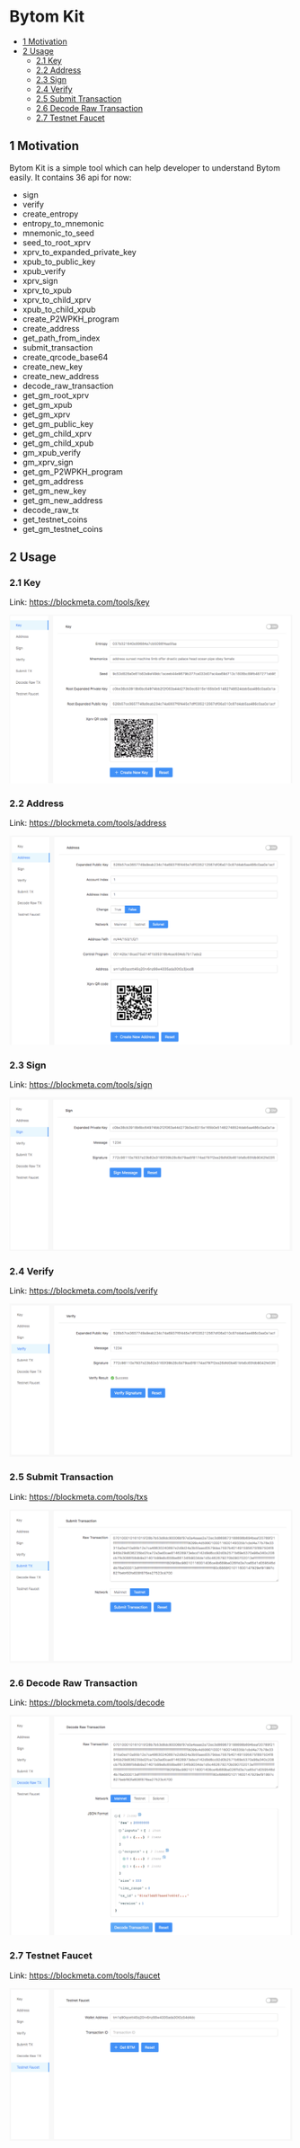 Bytom Kit
==========

- [1 Motivation](#1-motivation)
- [2 Usage](#2-usage)
  - [2.1 Key](#21-key)
  - [2.2 Address](#22-address)
  - [2.3 Sign](#23-sign)
  - [2.4 Verify](#24-verify)
  - [2.5 Submit Transaction](#25-submit-transaction)
  - [2.6 Decode Raw Transaction](#26-decode-raw-transaction)
  - [2.7 Testnet Faucet](#27-testnet-faucet)

## 1 Motivation

Bytom Kit is a simple tool which can help developer to understand Bytom easily. It contains 36 api for now:

- sign
- verify
- create_entropy
- entropy_to_mnemonic
- mnemonic_to_seed
- seed_to_root_xprv
- xprv_to_expanded_private_key
- xpub_to_public_key
- xpub_verify
- xprv_sign
- xprv_to_xpub
- xprv_to_child_xprv
- xpub_to_child_xpub
- create_P2WPKH_program
- create_address
- get_path_from_index
- submit_transaction
- create_qrcode_base64
- create_new_key
- create_new_address
- decode_raw_transaction
- get_gm_root_xprv
- get_gm_xpub
- get_gm_xprv
- get_gm_public_key
- get_gm_child_xprv
- get_gm_child_xpub
- gm_xpub_verify
- gm_xprv_sign
- get_gm_P2WPKH_program
- get_gm_address
- get_gm_new_key
- get_gm_new_address
- decode_raw_tx
- get_testnet_coins
- get_gm_testnet_coins

## 2 Usage

### 2.1 Key

Link: <https://blockmeta.com/tools/key>

![](./images/key.png)

### 2.2 Address

Link: <https://blockmeta.com/tools/address>

![](./images/address.png)

### 2.3 Sign

Link: <https://blockmeta.com/tools/sign>

![](./images/sign.png)

### 2.4 Verify

Link: <https://blockmeta.com/tools/verify>

![](./images/verify.png)

### 2.5 Submit Transaction

Link: <https://blockmeta.com/tools/txs>

![](./images/submit-tx.png)

### 2.6 Decode Raw Transaction

Link: <https://blockmeta.com/tools/decode>

![](./images/decode-raw-tx.png)

### 2.7 Testnet Faucet

Link: <https://blockmeta.com/tools/faucet>

![](./images/testnet-faucet.png)